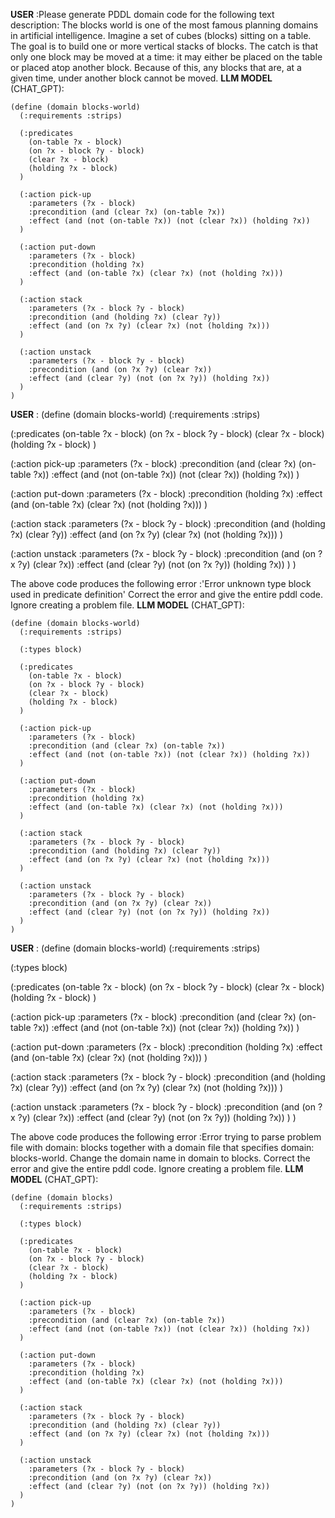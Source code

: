**USER** :Please generate PDDL domain code for the following text description: The blocks world is one of the most famous planning domains in artificial intelligence. Imagine a set of cubes (blocks) sitting on a table. The goal is to build one or more vertical stacks of blocks. The catch is that only one block may be moved at a time: it may either be placed on the table or placed atop another block. Because of this, any blocks that are, at a given time, under another block cannot be moved.
**LLM MODEL** (CHAT_GPT):
```pddl
(define (domain blocks-world)
  (:requirements :strips)
  
  (:predicates
    (on-table ?x - block)
    (on ?x - block ?y - block)
    (clear ?x - block)
    (holding ?x - block)
  )

  (:action pick-up
    :parameters (?x - block)
    :precondition (and (clear ?x) (on-table ?x))
    :effect (and (not (on-table ?x)) (not (clear ?x)) (holding ?x))
  )

  (:action put-down
    :parameters (?x - block)
    :precondition (holding ?x)
    :effect (and (on-table ?x) (clear ?x) (not (holding ?x)))
  )

  (:action stack
    :parameters (?x - block ?y - block)
    :precondition (and (holding ?x) (clear ?y))
    :effect (and (on ?x ?y) (clear ?x) (not (holding ?x)))
  )

  (:action unstack
    :parameters (?x - block ?y - block)
    :precondition (and (on ?x ?y) (clear ?x))
    :effect (and (clear ?y) (not (on ?x ?y)) (holding ?x))
  )
)

```
**USER** :
(define (domain blocks-world)
  (:requirements :strips)
  
  (:predicates
    (on-table ?x - block)
    (on ?x - block ?y - block)
    (clear ?x - block)
    (holding ?x - block)
  )

  (:action pick-up
    :parameters (?x - block)
    :precondition (and (clear ?x) (on-table ?x))
    :effect (and (not (on-table ?x)) (not (clear ?x)) (holding ?x))
  )

  (:action put-down
    :parameters (?x - block)
    :precondition (holding ?x)
    :effect (and (on-table ?x) (clear ?x) (not (holding ?x)))
  )

  (:action stack
    :parameters (?x - block ?y - block)
    :precondition (and (holding ?x) (clear ?y))
    :effect (and (on ?x ?y) (clear ?x) (not (holding ?x)))
  )

  (:action unstack
    :parameters (?x - block ?y - block)
    :precondition (and (on ?x ?y) (clear ?x))
    :effect (and (clear ?y) (not (on ?x ?y)) (holding ?x))
  )
)

 The above code produces the following error :'Error unknown type block used in predicate definition'
 Correct the error and give the entire pddl code. Ignore creating a problem file.
**LLM MODEL** (CHAT_GPT):
```pddl
(define (domain blocks-world)
  (:requirements :strips)
  
  (:types block)
  
  (:predicates
    (on-table ?x - block)
    (on ?x - block ?y - block)
    (clear ?x - block)
    (holding ?x - block)
  )

  (:action pick-up
    :parameters (?x - block)
    :precondition (and (clear ?x) (on-table ?x))
    :effect (and (not (on-table ?x)) (not (clear ?x)) (holding ?x))
  )

  (:action put-down
    :parameters (?x - block)
    :precondition (holding ?x)
    :effect (and (on-table ?x) (clear ?x) (not (holding ?x)))
  )

  (:action stack
    :parameters (?x - block ?y - block)
    :precondition (and (holding ?x) (clear ?y))
    :effect (and (on ?x ?y) (clear ?x) (not (holding ?x)))
  )

  (:action unstack
    :parameters (?x - block ?y - block)
    :precondition (and (on ?x ?y) (clear ?x))
    :effect (and (clear ?y) (not (on ?x ?y)) (holding ?x))
  )
)

```
**USER** :
(define (domain blocks-world)
  (:requirements :strips)
  
  (:types block)
  
  (:predicates
    (on-table ?x - block)
    (on ?x - block ?y - block)
    (clear ?x - block)
    (holding ?x - block)
  )

  (:action pick-up
    :parameters (?x - block)
    :precondition (and (clear ?x) (on-table ?x))
    :effect (and (not (on-table ?x)) (not (clear ?x)) (holding ?x))
  )

  (:action put-down
    :parameters (?x - block)
    :precondition (holding ?x)
    :effect (and (on-table ?x) (clear ?x) (not (holding ?x)))
  )

  (:action stack
    :parameters (?x - block ?y - block)
    :precondition (and (holding ?x) (clear ?y))
    :effect (and (on ?x ?y) (clear ?x) (not (holding ?x)))
  )

  (:action unstack
    :parameters (?x - block ?y - block)
    :precondition (and (on ?x ?y) (clear ?x))
    :effect (and (clear ?y) (not (on ?x ?y)) (holding ?x))
  )
)

 The above code produces the following error :Error trying to parse problem file with domain: blocks together with a domain file that specifies domain: blocks-world. Change the domain name in domain to blocks.
 Correct the error and give the entire pddl code. Ignore creating a problem file.
**LLM MODEL** (CHAT_GPT):
```pddl
(define (domain blocks)
  (:requirements :strips)
  
  (:types block)
  
  (:predicates
    (on-table ?x - block)
    (on ?x - block ?y - block)
    (clear ?x - block)
    (holding ?x - block)
  )

  (:action pick-up
    :parameters (?x - block)
    :precondition (and (clear ?x) (on-table ?x))
    :effect (and (not (on-table ?x)) (not (clear ?x)) (holding ?x))
  )

  (:action put-down
    :parameters (?x - block)
    :precondition (holding ?x)
    :effect (and (on-table ?x) (clear ?x) (not (holding ?x)))
  )

  (:action stack
    :parameters (?x - block ?y - block)
    :precondition (and (holding ?x) (clear ?y))
    :effect (and (on ?x ?y) (clear ?x) (not (holding ?x)))
  )

  (:action unstack
    :parameters (?x - block ?y - block)
    :precondition (and (on ?x ?y) (clear ?x))
    :effect (and (clear ?y) (not (on ?x ?y)) (holding ?x))
  )
)

```